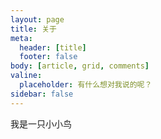 ```yaml
---
layout: page
title: 关于
meta:
  header: [title]
  footer: false
body: [article, grid, comments]
valine:
  placeholder: 有什么想对我说的呢？
sidebar: false
---
```


我是一只小小鸟

